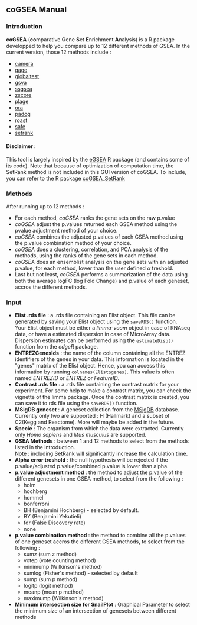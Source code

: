 
## coGSEA Manual

### Introduction

**coGSEA** (**co**mparative **G**ene **S**et **E**nrichment **A**nalysis) is a R package developped to help you compare up to 12 different methods of GSEA.
In the current version, those 12 methods include :
- [camera](http://www.bioconductor.org/packages/release/bioc/html/limma.html)
- [gage](https://bioconductor.org/packages/release/bioc/html/gage.html)
- [globaltest](https://bioconductor.org/packages/release/bioc/html/globaltest.html)
- [gsva](https://bioconductor.org/packages/release/bioc/html/GSVA.html)
- [ssgsea](https://bioconductor.org/packages/release/bioc/html/GSVA.html)
- [zscore](https://bioconductor.org/packages/release/bioc/html/GSVA.html)
- [plage](https://bioconductor.org/packages/release/bioc/html/GSVA.html)
- [ora](https://www.ncbi.nlm.nih.gov/pmc/articles/PMC3134237/)
- [padog](http://bioconductor.org/packages/release/bioc/html/PADOG.html)
- [roast](http://www.bioconductor.org/packages/release/bioc/html/limma.html)
- [safe](http://bioconductor.org/packages/release/bioc/html/safe.html)
- [setrank](https://bmcbioinformatics.biomedcentral.com/articles/10.1186/s12859-017-1571-6)

#### Disclaimer :
This tool is largely inspired by the [eGSEA](http://bioconductor.org/packages/release/bioc/html/EGSEA.html) R package (and contains some of its code).
Note that because of optimization of computation time, the SetRank method is not included in this GUI version of coGSEA. To include, you can refer to the R package [coGSEA_SetRank](https://gitlab.pasteur.fr/mborry/coGSEA_SetRank)

### Methods
After running up to 12 methods :
- For each method, *coGSEA* ranks the gene sets on the raw p.value
- *coGSEA* adjust the p.values returned each GSEA method using the pvalue adjustment method of your choice.
- *coGSEA* combines the adjusted p.values of each GSEA method using the p.value combination method of your choice.
- *coGSEA* does a clustering, correlation, and PCA analysis of the methods, using the ranks of the gene sets in each method.
- *coGSEA* does an ensemblist analysis on the gene sets with an adjusted p.value, for each method, lower than the user defined $\alpha$ treshold.
- Last but not least, *coGSEA* performs a summarization of the data using both the average logFC (log Fold Change) and p.value of each geneset, accros the different methods.

### Input
- **Elist .rds file** : a .rds file containing an Elist object. This file can be generated by saving your Elist object using the `saveRDS()` function.   
Your Elist object must be either a *limma-voom* object in case of RNAseq data, or have a estimated dispersion in case of MicroArray data. Dispersion estimates can be performed using the `estimateDisp()` function from the *edgeR* package.
- **ENTREZGenesIds** : the name of the column containing all the ENTREZ identifiers of the genes in your data. This information is located in the "genes" matrix of the Elist object. Hence, you can access this information by running `colnames(Elist$genes)`.
This value is often named *ENTREZID* or *ENTREZ* or *FeatureID*.
- **Contrast .rds file** : a .rds file containing the contrast matrix for your experiment. For some help to make a contrast matrix, you can check the vignette of the limma package.
Once the contrast matrix is created, you can save it to rds file using the `saveRDS()` function.
- **MSigDB geneset** : A geneset collection from the [MSigDB](http://software.broadinstitute.org/gsea/msigdb) database. Currently only two are supported : H (Hallmark) and a subset of C2(Kegg and Reactome). More will maybe be added in the future.
- **Specie** : The organism from which the data were extracted. Currently only *Homo sapiens* and *Mus musculus* are supported.
- **GSEA Methods** : between 1 and 12 methods to select from the methods listed in the introduction.   
Note : including SetRank will significantly increase the calculation time.
- **Alpha error treshold** : the null hypothesis will be rejected if the p.value/adjusted p.value/combined p.value is lower than alpha.
- **p.value adjustment method** : the method to adjust the p.value of the different genesets in one GSEA method, to select from the following :
	- holm
	- hochberg
	- hommel
	- bonferroni
	- BH (Benjamini Hochberg) - selected by default.
	- BY (Benjamini Yekutieli)
	- fdr (False Discovery rate)
	- none
- **p.value combination method** : the method to combine all the p.values of one geneset accros the different GSEA methods, to select from the following :
	- sumz (sum z method)
	- votep (vote counting method)
	- minimump (Wilkinson's method)
	- sumlog (Fisher's method) - selected by default
	- sump (sum p method)
	- logitp (logit method)
	- meanp (mean p method)
	- maximump (Wilkinson's method)
- **Minimum intersection size for SnailPlot** : Graphical Parameter to select the minimum size of an intersection of genesets between different methods
